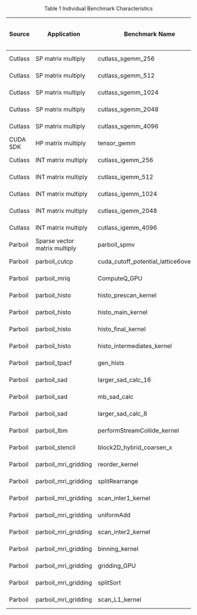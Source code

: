 <p align="center">
 Table 1 Individual Benchmark Characteristics
</p>

|  Source  | Application | Benchmark Name | Kernel weight | DP Util| DP effic | SP Util | SP effic | HP Util | HP effic | DRAM Util | DRAM read thruput | DRAM write thruput | L1/tex hit rate  | L2 hit rate | Shared memory util | Special func unit util | tensor FP util | tensor int8 util | sm effic | 
| ----- | ---- | -- | -- | --- | -- | -- | --- | --- | --- | --- | --- | --- | --- | --- | --- | --- | --- | ---| ---| 
|Cutlass | SP matrix multiply | cutlass_sgemm_256 | 1 | Idle (0) | 0.00% | High (7) | 3.56% | Idle (0) | 0.00% | Low (1) | 7.62GB/s | 15.15GB/s | 0.00% | N/A | Low (1) | Idle (0) | N/A | N/A | 4.75% | 
|Cutlass | SP matrix multiply | cutlass_sgemm_512 | 1 | Idle (0) | 0.00% | High (8) | 15.74% | Idle (0) | 0.00% | Low (1) | 16.06GB/s | 20.95GB/s | 0.00% | N/A | Low (1) | Idle (0) | N/A | N/A | 19.45% | 
|Cutlass | SP matrix multiply | cutlass_sgemm_1024 | 1 | Idle (0) | 0.00% | High (8) | 64.51% | Idle (0) | 0.00% | Low (1) | 31.66GB/s | 25.81GB/s | 0.00% | N/A | Low (2) | Idle (0) | N/A | N/A | 78.38% | 
|Cutlass | SP matrix multiply | cutlass_sgemm_2048 | 1 | Idle (0) | 0.00% | Max (10) | 73.23% | Idle (0) | 0.00% | Low (1) | 37.95GB/s | 9.16GB/s | 1.30% | N/A | Low (3) | Idle (0) | N/A | N/A | 81.37% | 
|Cutlass | SP matrix multiply | cutlass_sgemm_4096 |1 | Idle (0) | 0.00% | Max (10) | 90.34% | Idle (0) | 0.00% | Low (2) | 61.49GB/s | 5.61GB/s | 0.41% | N/A | Low (3) | Idle (0) | N/A | N/A | 98.23% | 
|CUDA SDK | HP matrix multiply | tensor_gemm | 1 | Idle (0) | 0.00% | Low (1) | 0.08% | Idle (0) | 0.00% | Mid (4) | 184.41GB/s | 21.12GB/s | 0.00% | N/A | Mid (5) | Low (1) | N/A | N/A | 96.74% | 
|Cutlass | INT matrix multiply | cutlass_igemm_256 | 1 | Idle (0) | 0.00% | Mid (6) | 0.00% | Idle (0) | 0.00% | Low (1) | 5.40GB/s | 20.94GB/s | 0.00% | N/A | Low (1) | Idle (0) | N/A | N/A | 4.30% | 
|Cutlass | INT matrix multiply | cutlass_igemm_512 | 1 | Idle (0) | 0.00% | Mid (6) | 0.00% | Idle (0) | 0.00% | Low (1) | 13.60GB/s | 26.52GB/s | 0.00% | N/A | Low (1) | Idle (0) | N/A | N/A | 18.42% | 
|Cutlass | INT matrix multiply | cutlass_igemm_1024 | 1 | Idle (0) | 0.00% | High (7) | 0.00% | Idle (0) | 0.00% | Low (2) | 27.60GB/s | 57.73GB/s | 0.00% | N/A | Low (2) | Idle (0) | N/A | N/A | 75.14% | 
|Cutlass | INT matrix multiply | cutlass_igemm_2048 | 1 | Idle (0) | 0.00% | High (9) | 0.00% | Idle (0) | 0.00% | Low (1) | 31.76GB/s | 44.74GB/s | 1.32% | N/A | Low (2) | Idle (0) | N/A | N/A | 81.01% | 
|Cutlass | INT matrix multiply | cutlass_igemm_4096 | 1 | Idle (0) | 0.00% | High (9) | 0.00% | Idle (0) | 0.00% | Low (2) | 81.71GB/s | 26.73GB/s | 0.05% | N/A | Low (3) | Idle (0) | N/A | N/A | 98.16% | 
| Parboil | Sparse vector matrix multiply | parboil_spmv | 1 | Idle (0) | 0.00% | Low (1) | 0.85% | Idle (0) | 0.00% | High (9) | 464.77GB/s | 37.25GB/s | 48.81% | N/A | Idle (0) | Idle (0) | N/A | N/A | 90.80% |
| Parboil | parboil_cutcp | cuda_cutoff_potential_lattice6overlap | 1 | Idle (0) | 0.00% | Mid (6) | 36.66% | Idle (0) | 0.00% | Low (1) | 1.07GB/s | 1.71GB/s | 16.87% | N/A | Low (2) | Low (2) | N/A | N/A | 91.16% |  
 | Parboil | parboil_mriq | ComputeQ_GPU | 1 | Idle (0) | 0.00% | High (7) | 46.92% | Idle (0) | 0.00% | Low (1) | 7.53GB/s | 4.10GB/s | 28.37% | N/A | Idle (0) | High (8) | N/A | N/A | 89.22% | 
 | Parboil | parboil_histo | histo_prescan_kernel | 0.25 | Idle (0) | 0.00% | Low (1) | 1.70% | Idle (0) | 0.00% | Low (1) | 29.20GB/s | 24.70GB/s | 62.16% | N/A | Low (1) | Low (1) | N/A | N/A | 38.24% | 
 | Parboil | parboil_histo | histo_main_kernel | 0.25 | Idle (0) | 0.00% | Low (1) | 0.00% | Idle (0) | 0.00% | Low (2) | 71.56GB/s | 35.49GB/s | 0.00% | N/A | Low (1) | Idle (0) | N/A | N/A | 88.16% | 
 | Parboil | parboil_histo | histo_final_kernel | 0.25 | Idle (0) | 0.00% | Low (1) | 0.00% | Idle (0) | 0.00% | Mid (5) | 141.69GB/s | 106.31GB/s | 30.22% | N/A | Idle (0) | Idle (0) | N/A | N/A | 41.44% | 
 | Parboil | parboil_histo | histo_intermediates_kernel | 0.25 | Idle (0) | 0.00% | Low (1) | 0.00% | Idle (0) | 0.00% | Mid (6) | 145.96GB/s | 211.57GB/s | 29.49% | N/A | Idle (0) | Idle (0) | N/A | N/A | 57.96% | 
 | Parboil | parboil_tpacf | gen_hists | 1.00 | Idle (0) | 0.00% | Low (2) | 2.01% | Idle (0) | 0.00% | Low (1) | 1.96GB/s | 6.28MB/s | 19.75% | N/A | Low (2) | Idle (0) | N/A | N/A | 89.13% |
 | Parboil | parboil_sad | larger_sad_calc_16 | 0.33 | Idle (0) | 0.00% | Low (1) | 0.00% | Idle (0) | 0.00% | Mid (5) | 127.96GB/s | 143.26GB/s | 19.39% | N/A | Idle (0) | Idle (0) | N/A | N/A | 98.74% | 
 | Parboil | parboil_sad | mb_sad_calc | 0.33 | Idle (0) | 0.00% | Low (2) | 0.00% | Idle (0) | 0.00% | Low (1) | 1.46GB/s | 49.78GB/s | 22.13% | N/A | Low (1) | Low (1) | N/A | N/A | 99.80% |
 | Parboil | parboil_sad | larger_sad_calc_8 | 0.33 | Idle (0) | 0.00% | Low (1) | 0.00% | Idle (0) | 0.00% | Mid (5) | 124.73GB/s | 134.74GB/s | 11.12% | N/A | Idle (0) | Idle (0) | N/A | N/A | 99.45% |
 | Parboil | parboil_lbm | performStreamCollide_kernel | 1.00 | Idle (0) | 0.00% | Low (1) | 5.09% | Idle (0) | 0.00% | High (9) | 271.41GB/s | 250.75GB/s | 11.15% | N/A | Idle (0) | Low (1) | N/A | N/A | 98.90% | 
 | Parboil | parboil_stencil | block2D_hybrid_coarsen_x | 1.00 | Idle (0) | 0.00% | Low (2) | 2.80% | Idle (0) | 0.00% | High (8) | 260.85GB/s | 176.39GB/s | 0.00% | N/A | Low (1) | Idle (0) | N/A | N/A | 93.36% |  
 | Parboil | parboil_mri_gridding | reorder_kernel | 0.02 | Idle (0) | 0.00% | Low (1) | 0.00% | Idle (0) | 0.00% | High (9) | 294.39GB/s | 233.94GB/s | 72.62% | N/A | Idle (0) | Idle (0) | N/A | N/A | 97.80% | 
 | Parboil | parboil_mri_gridding | splitRearrange | 0.14 | Idle (0) | 0.00% | Low (1) | 0.00% | Idle (0) | 0.00% | Mid (4) | 87.89GB/s | 89.75GB/s | 61.63% | N/A | Mid (4) | Idle (0) | N/A | N/A | 88.08% | 
 | Parboil | parboil_mri_gridding | scan_inter1_kernel | 0.18 | Idle (0) | 0.00% | Low (1) | 0.00% | Idle (0) | 0.00% | Low (1) | 6.79GB/s | 10.81GB/s | 72.22% | N/A | Low (1) | Idle (0) | N/A | N/A | 5.11% |  
 | Parboil | parboil_mri_gridding | uniformAdd | 0.16 | Idle (0) | 0.00% | Low (1) | 0.00% | Idle (0) | 0.00% | Low (2) | 236.99GB/s | 235.25GB/s | 49.78% | N/A | Low (1) | Idle (0) | N/A | N/A | 29.16% | 
 | Parboil | parboil_mri_gridding | scan_inter2_kernel | 0.18 | Idle (0) | 0.00% | Low (1) | 0.00% | Idle (0) | 0.00% | Low (1) | 6.60GB/s | 10.20GB/s | 72.22% | N/A | Low (1) | Idle (0) | N/A | N/A | 5.35% | 
 | Parboil | parboil_mri_gridding | binning_kernel | 0.02 | Idle (0) | 0.00% | Low (1) | 0.00% | Idle (0) | 0.00% | Mid (5) | 188.69GB/s | 79.88GB/s | 49.19% | N/A | Idle (0) | Low (1) | N/A | N/A | 99.15% | 
 | Parboil | parboil_mri_gridding | gridding_GPU | 0.02 | Idle (0) | 0.00% | High (7) | 16.60% | Idle (0) | 0.00% | Low (1) | 14.96GB/s | 12.61GB/s | 36.04% | N/A | Low (2) | Low (2) | N/A | N/A | 80.06% | 
 | Parboil | parboil_mri_gridding | splitSort | 0.14 | Idle (0) | 0.00% | Low (2) | 0.00% | Idle (0) | 0.00% | Low (2) | 58.68GB/s | 59.39GB/s | 77.51% | N/A | Mid (6) | Idle (0) | N/A | N/A | 96.76% |  
 | Parboil | parboil_mri_gridding | scan_L1_kernel | 0.16 | Idle (0) | 0.00% | Low (1) | 0.00% | Idle (0) | 0.00% | Low (1) | 124.86GB/s | 124.02GB/s | 48.12% | N/A | Low (1) | Idle (0) | N/A | N/A | 39.70% |


